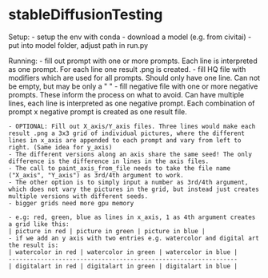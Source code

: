 # stableDiffusionTesting

Setup:
    - setup the env with conda
    - download a model (e.g. from civitai)
    - put into model folder, adjust path in run.py

Running:
    - fill out prompt with one or more prompts. Each line is interpreted as one prompt. For each line one result .png is created.
    - fill HQ file with modifiers which are used for all prompts. Should only have one line. Can not be empty, but may be only a " "
    - fill negative file with one or more negative prompts. These inform the process on what to avoid. Can have multiple lines, each line is interpreted as one negative prompt. Each combination of prompt x negative prompt is created as one result file.

    - OPTIONAL: Fill out X_axis/Y_axis files. Three lines would make each result .png a 3x3 grid of individual pictures, where the different lines in x_axis are appended to each prompt and vary from left to right. (Same idea for y_axis)
    - The different versions along an axis share the same seed! The only difference is the difference in lines in the axis files.
    - The call to paint_axis_from_file needs to take the file name ("X_axis", "Y_axis") as 3rd/4th argument to work.
    - The other option is to simply input a number as 3rd/4th argument, which does not vary the pictures in the grid, but instead just creates multiple versions with different seeds.
    - bigger grids need more gpu memory

    - e.g: red, green, blue as lines in x_axis, 1 as 4th argument creates a grid like this:
    | picture in red | picture in green | picture in blue |
    - if we add an y axis with two entries e.g. watercolor and digital art the result is:
    | watercolor in red | watercolor in green | watercolor in blue |
    ----------------------------------------------------------------
    | digitalart in red | digitalart in green | digitalart in blue |